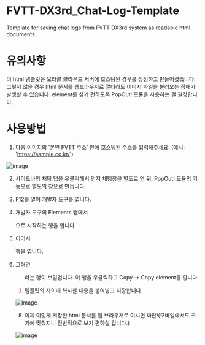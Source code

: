 # FVTT-DX3rd_Chat-Log-Template
Template for saving chat logs from FVTT DX3rd system as readable html documents

# 유의사항
이 html 템플릿은 오라클 클라우드 서버에 호스팅된 경우를 상정하고 만들어졌습니다. 그렇지 않을 경우 html 문서를 웹브라우저로 열더라도 이미지 파일을 불러오는 장애가 발생할 수 있습니다.
element를 찾기 편하도록 PopOut! 모듈을 사용하는 걸 권장합니다.

# 사용방법
1. 다음 이미지의 '본인 FVTT 주소' 안에 호스팅된 주소를 입력해주세요. (예시: 'https://sample.co.kr/')

![image](https://github.com/user-attachments/assets/5fe2f416-59d3-43c0-9c4f-dc273cdb299a)

2. 사이드바의 채팅 탭을 우클릭해서 먼저 채팅창을 별도로 연 뒤, PopOut! 모듈의 기능으로 별도의 창으로 만듭니다.

3. F12를 열어 개발자 도구를 엽니다.

4. 개발자 도구의 Elements 탭에서 <div id="chat-popout">으로 시작하는 행을 엽니다.

5. 이어서 <section class="sidebar-tab sidebar-popout chat-sidebar directory flexcol"> 행을 엽니다.

6. 그러면 <ol id="chat-log">라는 행이 보일겁니다. 이 행을 우클릭하고 Copy → Copy element를 합니다.

7. 템플릿의 <body></body> 사이에 복사한 내용을 붙여넣고 저장합니다.
 
![image](https://github.com/user-attachments/assets/7279a8d6-ed97-4adf-aa44-62c6482bc15b)

8. 이제 이렇게 저장한 html 문서를 웹 브라우저로 여시면 짜잔!(모바일에서도 크기에 맞춰지니 전반적으로 보기 편하실 겁니다.)
 
![image](https://github.com/user-attachments/assets/4047d591-a944-4e9c-8852-12f6e4080590)

